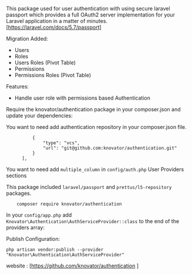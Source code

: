 
This package used for user authentication with using secure laravel passport which provides a full OAuth2 server implementation for your Laravel application in a matter of minutes. [https://laravel.com/docs/5.7/passport]


Migration Added:

- Users
- Roles
- Users Roles (Pivot Table)
- Permissions
- Permissions Roles (Pivot Table)

Features:
- Handle user role with permissions based Authentication

Require the knovator/authentication package in your composer.json and update your dependencies:

You want to need add authentication repository in your composer.json file.

```"repositories": [
          {
              "type": "vcs",
              "url": "git@github.com:knovator/authentication.git"
          }
      ],
```

You want to need add ```multiple_column```  in ```config/auth.php``` User Providers sections

This package included 
```laravel/passport``` and
```prettus/l5-repository``` packages.
```
    composer require knovator/authentication
 ```

In your ```config/app.php``` add ```Knovator\Authentication\AuthServiceProvider::class``` to the end of the providers array:

Publish Configuration:

```php artisan vendor:publish --provider "Knovator\Authentication\AuthServiceProvider"```



website : [https://github.com/knovator/authentication ]
